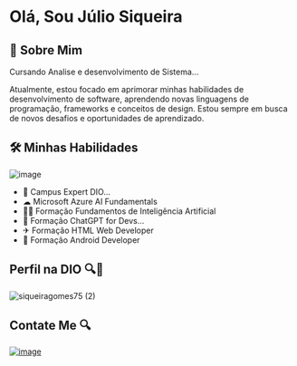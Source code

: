 # Olá, Sou Júlio Siqueira

## 👨 Sobre Mim
Cursando Analise e desenvolvimento de Sistema...
  
  Atualmente, estou focado em aprimorar minhas habilidades de desenvolvimento de software, aprendendo novas linguagens de programação, frameworks e conceitos de design. Estou sempre 
  em busca de novos desafios e oportunidades de aprendizado. 
  
## 🛠  Minhas Habilidades
![image](https://github.com/user-attachments/assets/5310e665-1262-4e33-9f5f-984f5dbd3c34)



- 🚀 Campus Expert DIO...
- ☁  Microsoft Azure AI Fundamentals
- 👨‍💻 Formação Fundamentos de Inteligência Artificial
- 🚀 Formação ChatGPT for Devs...
- ✈ Formação HTML Web Developer
- 📱 Formação Android Developer

## Perfil na DIO 🔍🙌

![siqueiragomes75 (2)](https://github.com/siqueirago/siqueirago/assets/152822615/ac5d2986-3d5c-40c8-bab2-dae47cdcf323)

## Contate Me 🔍
[![image](https://github.com/siqueirago/siqueirago/assets/152822615/2db979c0-6428-4123-9de1-f332e089e61a)
](www.linkedin.com/in/julio-siqueira-9bb0a7203)





<!---
siqueirago/siqueirago is a ✨ special ✨ repository because its `README.md` (this file) appears on your GitHub profile.
You can click the Preview link to take a look at your changes.
--->
